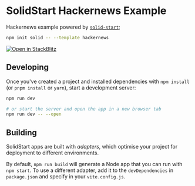 # SolidStart Hackernews Example

Hackernews example powered by [`solid-start`](https://start.solidjs.com);

```bash
npm init solid -- --template hackernews
```

[![Open in StackBlitz](https://developer.stackblitz.com/img/open_in_stackblitz.svg)](https://stackblitz.com/github/solidjs/solid-start/tree/main/examples/hackernews)

## Developing

Once you've created a project and installed dependencies with `npm install` (or `pnpm install` or `yarn`), start a development server:

```bash
npm run dev

# or start the server and open the app in a new browser tab
npm run dev -- --open
```

## Building

SolidStart apps are built with _adapters_, which optimise your project for deployment to different environments.

By default, `npm run build` will generate a Node app that you can run with `npm start`. To use a different adapter, add it to the `devDependencies` in `package.json` and specify in your `vite.config.js`.
